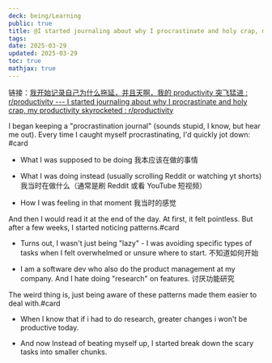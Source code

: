 ```yaml
---
deck: being/Learning
public: true
title: @I started journaling about why I procrastinate and holy crap, my productivity skyrocketed
tags:
date: 2025-03-29
updated: 2025-03-29
toc: true
mathjax: true
---
```


链接：[我开始记录自己为什么拖延，并且天啊，我的 productivity 突飞猛进 : r/productivity --- I started journaling about why I procrastinate and holy crap, my productivity skyrocketed : r/productivity](https://www.reddit.com/r/productivity/comments/1i09l8b/i_started_journaling_about_why_i_procrastinate/)



I began keeping a "procrastination journal" (sounds stupid, I know, but hear me out). Every time I caught myself procrastinating, I'd quickly jot down: #card
  + What I was supposed to be doing 我本应该在做的事情

  + What I was doing instead (usually scrolling Reddit or watching yt shorts) 我当时在做什么（通常是刷 Reddit 或看 YouTube 短视频）

  + How I was feeling in that moment 我当时的感觉



And then I would read it at the end of the day. At first, it felt pointless. But after a few weeks, I started noticing patterns.#card
  + Turns out, I wasn't just being "lazy" - I was avoiding specific types of tasks when I felt overwhelmed or unsure where to start. 不知道如何开始

  + I am a software dev who also do the product management at my company. And I hate doing "research" on features. 讨厌功能研究

The weird thing is, just being aware of these patterns made them easier to deal with.#card
  + When I know that if i had to do research, greater changes i won't be productive today.

  + And now Instead of beating myself up, I started break down the scary tasks into smaller chunks.


